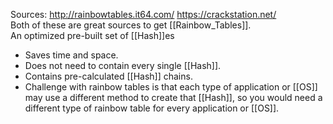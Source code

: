 Sources:
http://rainbowtables.it64.com/ 
https://crackstation.net/ 
\
Both of these are great sources to get [[Rainbow_Tables]].
\
An optimized pre-built set of [[Hash]]es
- Saves time and space.
- Does not need to contain every single [[Hash]]. 
- Contains pre-calculated [[Hash]] chains.
- Challenge with rainbow tables is that each type of application or [[OS]] may use a different method to create that [[Hash]], so you would need a different type of rainbow table for every application or [[OS]].
